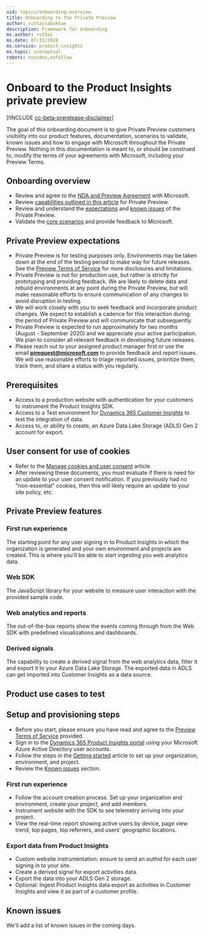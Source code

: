```yaml
---
uid: topics/onboarding-overview
title: Onboarding to the Private Preview
author: ruthaisabokhae
description: Framework for onboarding
ms.author: ruthai
ms.date: 07/31/2020
ms.service: product-insights
ms.topic: conceptual
robots: noindex,nofollow
---
```


# Onboard to the Product Insights private preview

[!INCLUDE [cc-beta-prerelease-disclaimer]( includes/cc-beta-prerelease-disclaimer.md)]

The goal of this onboarding document is to give Private Preview customers visibility into our product features, documentation, scenarios to validate, known issues and how to engage with Microsoft throughout the Private Preview. Nothing in this documentation is meant to, or should be construed to, modify the terms of your agreements with Microsoft, including your Preview Terms.

## Onboarding overview

*	Review and agree to the [NDA and Preview Agreement](preview-terms.md) with Microsoft.  
*	Review [capabilities outlined in this article](#private-preview-features) for Private Preview.  
*	Review and understand the [expectations](#private-preview-expectations) and [known issues](#known-issues) of the Private Preview.  
*	Validate the [core scenarios](#product-use-cases-to-test) and provide feedback to Microsoft.

## Private Preview expectations

*	Private Preview is for testing purposes only. Environments may be taken down at the end of the testing period to make way for future releases. See the [Preview Terms of Service](preview-terms.md) for more disclosures and limitations.  
*	Private Preview is not for production use, but rather is strictly for prototyping and providing feedback. We are likely to delete data and rebuild environments at any point during the Private Preview, but will make reasonable efforts to ensure communication of any changes to avoid disruption in testing.   
*	We will work closely with you to seek feedback and incorporate product changes. We expect to establish a cadence for this interaction during the period of Private Preview and will communicate that subsequently.  
*	Private Preview is expected to run approximately for two months (August - September 2020) and we appreciate your active participation. We plan to consider all relevant feedback  in developing future releases.  
*	Please reach out to your assigned product manager first or use the email **[pirequest@microsoft.com](mailto:pirequest@microsoft.com)** to provide feedback and report issues. We will use reasonable efforts to triage reported issues, prioritize them, track them, and share a status with you regularly.  
	
## Prerequisites

*	Access to a production website with authentication for your customers to instrument the Product Insights SDK.
*	Access to a Test environment for [Dynamics 365 Customer Insights](https://dynamics.microsoft.com/ai/customer-insights/) to test the integration of data.
*	Access to, or ability to create, an Azure Data Lake Storage (ADLS) Gen 2 account for export.

## User consent for use of cookies

*	Refer to the [Manage cookies and user consent](user-consent-storage.md) article.
*	After reviewing these documents, you must evaluate if there is need for an update to your user consent notification. If you previously had no "non-essential" cookies, then this will likely require an update to your site policy, etc.

## Private Preview features

### First run experience

The starting point for any user signing in to Product Insights in which the organization is generated and your own environment and projects are created. This is where you'll be able to start ingesting you web analytics data.

### Web SDK

The JavaScript library for your website to measure user interaction with the provided sample code.

### Web analytics and reports

The out-of-the-box reports show the events coming through from the Web SDK with predefined visualizations and dashboards.

### Derived signals

The capability to create a derived signal from the web analytics data, filter it and export it to your Azure Data Lake Storage. The exported data in ADLS can get imported into Customer Insights as a data source.

## Product use cases to test

## Setup and provisioning steps

*	Before you start, please ensure you have read and agree to the [Preview Terms of Service](preview-terms.md) provided.
*	Sign in to the [Dynamics 365 Product Insights portal](https://pi.dynamics.com) using your Microsoft Azure Active Directory user accounts.
*	Follow the steps in the [Getting started](first-run-experience.md) article to set up your organization, environment, and project.
*	Review the [Known issues](#known-issues) section.

### First run experience

* Follow the account creation process. Set up your organization and environment, create your project, and add members.
* Instrument website with the SDK to see telemetry arriving into your project.
*	View the real-time report showing active users by device, page view trend, top pages, top referrers, and users’ geographic locations.

### Export data from Product Insights

  *	Custom website instrumentation: ensure to send an *authid* for each user signing in to your site.
  *	Create a derived signal for export activities data.
  *	Export the data into your ADLS Gen 2 storage.
  *	Optional: Ingest Product Insights data export as activities in Customer Insights and view it as part of a customer profile.

## Known issues

We'll add a list of known issues in the coming days.

<!-- As we continue to work on the product and refine the experience, we are aware of a few outstanding issues, so please bear these in mind as you experience the product. -->
